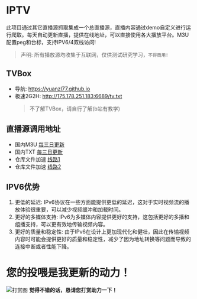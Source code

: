 # IPTV
此项目通过其它直播源抓取集成一个总直播源，直播内容通过demo自定义进行运行爬取。每天自动更新直播，提供在线地址，可以直接使用各大播放平台。M3U配置peg和台标，支持IPV6/4双栈访问!
> 声明: 所有播放源均收集于互联网，仅供测试研究学习，`不得商用!`
## TVBox
- 导航: https://yuanzl77.github.io
- 极速2G2H: http://175.178.251.183:6689/tv.txt
  > 不了解TVBox，请自行了解(b站有教学)
## 直播源调用地址
- 国内M3U [每三日更新](http://175.178.251.183:6689/live.m3u)
- 国内TXT [每三日更新](http://175.178.251.183:6689/live.txt)
- 仓库文件加速 [线路1](https://gh.con.sh/https://raw.githubusercontent.com/yuanzl77/IPTV/main/live.m3u)
- 仓库文件加速 [线路2](https://cdn.jsdelivr.net/gh/yuanzl77/IPTV@latest/live.m3u)

## IPV6优势
1. 更低的延迟: IPv6协议在一些方面能提供更低的延迟，这对于实时视频流的播放体验很重要，可以减少视频缓冲和加载时间。
2. 更好的多媒体支持: IPv6为多媒体内容提供更好的支持，这包括更好的多播和组播支持，可以更有效地传输视频内容。
3. 更好的质量和稳定性: 由于IPv6在设计上更加现代化和健壮，因此在传输视频内容时可能会提供更好的质量和稳定性，减少了因为地址转换等问题而导致的连接中断或者性能下降。

# 您的投喂是我更新的动力！
![打赏图](https://gh.con.sh/https://raw.githubusercontent.com/yuanzl77/zafu/main/打赏码.png)
**觉得不错的话，恳请您打赏助力一下！**
